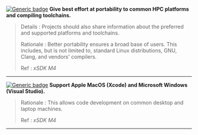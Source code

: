 [![Generic badge](https://img.shields.io/badge/M.por-1-red.svg)]() **Give best effort at portability to common HPC platforms and compiling toolchains.**

>Details
>: Projects should also share information about the preferred and supported platforms and toolchains. 
>
>Rationale
>: Better portability ensures a broad base of users. This includes, but is not limited to, standard Linux distributions, GNU, Clang, and vendors' compilers.
>
>Ref
>: *xSDK M4*

---

[![Generic badge](https://img.shields.io/badge/R.por-2-yellow.svg)]() **Support Apple MacOS (Xcode) and Microsoft Windows (Visual Studio).** 

>Rationale
>: This allows code development on common desktop and laptop machines.
>
>Ref
>: *xSDK M4*

---

